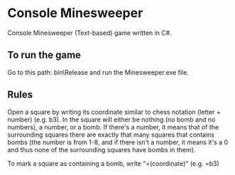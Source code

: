 # Console Minesweeper
Console Minesweeper (Text-based) game written in C#.

## To run the game

Go to this path: bin\Release and run the Minesweeper.exe file.

## Rules

Open a square by writing its coordinate similar to chess notation (letter + number) (e.g. b3). In the square will either be nothing (no bomb and no numbers), a number, or a bomb. If there's a number, it means that of the surrounding squares there are exactly that many squares that contains bombs (the number is from 1-8, and if there isn't a number, it means it's a 0 and thus none of the surrounding squares have bombs in them). 

To mark a square as containing a bomb, write "=(coordinate)" (e.g. =b3)
